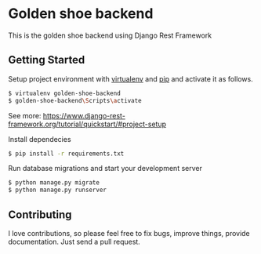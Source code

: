 # Golden shoe backend
This is the golden shoe backend using Django Rest Framework

 
## Getting Started

Setup project environment with [virtualenv](https://virtualenv.pypa.io) and [pip](https://pip.pypa.io) and activate it as follows.
```bash
$ virtualenv golden-shoe-backend
$ golden-shoe-backend\Scripts\activate 
```
See more: https://www.django-rest-framework.org/tutorial/quickstart/#project-setup

Install dependecies
```bash
$ pip install -r requirements.txt
```
Run database migrations and start your development server
```bash
$ python manage.py migrate
$ python manage.py runserver
```

## Contributing

I love contributions, so please feel free to fix bugs, improve things, provide documentation. Just send a pull request.
